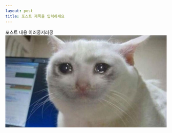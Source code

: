 ```yaml
---
layout: post
title: 포스트 제목을 입력하세요
---
```


포스트 내용 이러쿵저러쿵
![cat](https://github.com/devy18/devy18.github.io/blob/master/images/cat.jpg?raw=true)
